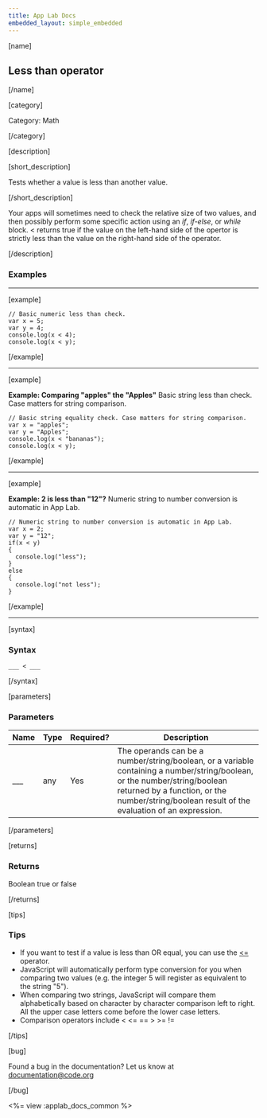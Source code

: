 ```yaml
---
title: App Lab Docs
embedded_layout: simple_embedded
---
```


[name]

## Less than operator

[/name]

[category]

Category: Math

[/category]

[description]

[short_description]

Tests whether a value is less than another value.

[/short_description]

Your apps will sometimes need to check the relative size of two values, and then possibly perform some specific action using an *if*, *if-else*, or *while* block. < returns true if the value on the left-hand side of the opertor is strictly less than the value on the right-hand side of the operator.

[/description]

### Examples
____________________________________________________

[example]

```
// Basic numeric less than check.
var x = 5;
var y = 4;
console.log(x < 4);
console.log(x < y);
```

[/example]

____________________________________________________

[example]

**Example: Comparing "apples" the "Apples"** Basic string less than check. Case matters for string comparison.

```
// Basic string equality check. Case matters for string comparison.
var x = "apples";
var y = "Apples";
console.log(x < "bananas");
console.log(x < y);
```

[/example]

____________________________________________________

[example]

**Example: 2 is less than "12"?** Numeric string to number conversion is automatic in App Lab.

```
// Numeric string to number conversion is automatic in App Lab.
var x = 2;
var y = "12";
if(x < y)
{
  console.log("less");
}
else
{
  console.log("not less");
}
```

[/example]

____________________________________________________

[syntax]

### Syntax

```
___ < ___
```

[/syntax]

[parameters]

### Parameters

| Name  | Type | Required? | Description |
|-----------------|------|-----------|-------------|
| ___ | any | Yes | The operands can be a number/string/boolean, or a variable containing a number/string/boolean, or the number/string/boolean returned by a function, or the number/string/boolean result of the evaluation of an expression. |

[/parameters]

[returns]

### Returns
Boolean true or false

[/returns]

[tips]

### Tips
- If you want to test if a value is less than OR equal, you can use the [<=](/applab/docs/lessThenOrEqualOperator) operator.
- JavaScript will automatically perform type conversion for you when comparing two values (e.g. the integer 5 will register as equivalent to the string "5").
- When comparing two strings, JavaScript will compare them alphabetically based on character by character comparison left to right. All the upper case letters come before the lower case letters.
- Comparison operators include < <= == > >= !=

[/tips]

[bug]

Found a bug in the documentation? Let us know at documentation@code.org

[/bug]

<%= view :applab_docs_common %>
  